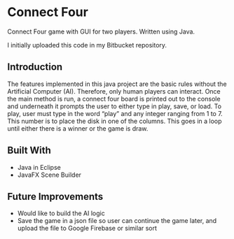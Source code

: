 # Connect Four
Connect Four game with GUI for two players. Written using Java. 

I initially uploaded this code in my Bitbucket repository. 

## Introduction
The features implemented in this java project are the basic rules without the Artificial Computer (AI). Therefore, only human players can interact. Once the main method is run, a connect four board is printed out to the console and underneath it prompts the user to either type in play, save, or load. To play, user must type in the word “play” and any integer ranging from 1 to 7. This number is to place the disk in one of the columns. This goes in a loop until either there is a winner or the game is draw.

## Built With

* Java in Eclipse
* JavaFX Scene Builder

## Future Improvements

* Would like to build the AI logic
* Save the game in a json file so user can continue the game later, and upload the file to Google Firebase or similar sort
